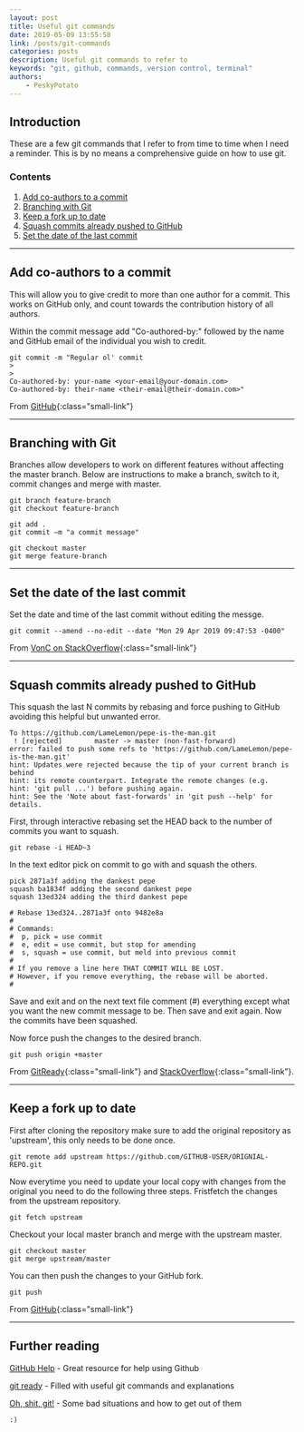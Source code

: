 ```yaml
---
layout: post
title: Useful git commands
date: 2019-05-09 13:55:58
link: /posts/git-commands
categories: posts
description: Useful git commands to refer to
keywords: "git, github, commands, version control, terminal"
authors:
    - PeskyPotato
---
```


## Introduction
These are a few git commands that I refer to from time to time when I need a reminder. This is by no means a comprehensive guide on how to use git.

### Contents
1. [Add co-authors to a commit](#add-co-authors-to-a-commit)
2. [Branching with Git](#branching-with-git)
3. [Keep a fork up to date](#keep-a-fork-up-to-date)
4. [Squash commits already pushed to GitHub](#squash-commits-already-pushed-to-github)
5. [Set the date of the last commit](#set-the-date-of-the-last-commit)

----
## Add co-authors to a commit
This will allow you to give credit to more than one author for a commit. This works on GitHub only, and count towards the contribution history of all authors.

Within the commit message add "Co-authored-by:" followed by the name and GitHub email of the individual you wish to credit.

```
git commit -m "Regular ol' commit
>
>
Co-authored-by: your-name <your-email@your-domain.com>
Co-authored-by: their-name <their-email@their-domain.com>"
```
From [GitHub](https://help.github.com/en/articles/creating-a-commit-with-multiple-authors){:class="small-link"}

----
## Branching with Git
Branches allow developers to work on different features without affecting the master branch. Below are instructions to make a branch, switch to it, commit changes and merge with master. 

```
git branch feature-branch
git checkout feature-branch

git add .
git commit –m "a commit message"

git checkout master
git merge feature-branch
```

----
## Set the date of the last commit
Set the date and time of the last commit without editing the messge. 
```
git commit --amend --no-edit --date "Mon 29 Apr 2019 09:47:53 -0400"
```
From [VonC on StackOverflow](https://stackoverflow.com/questions/23609991/git-github-commit-at-past-date){:class="small-link"}

----

## Squash commits already pushed to GitHub
This squash the last N commits by rebasing and force pushing to GitHub avoiding this helpful but unwanted error.
```
To https://github.com/LameLemon/pepe-is-the-man.git
 ! [rejected]        master -> master (non-fast-forward)
error: failed to push some refs to 'https://github.com/LameLemon/pepe-is-the-man.git'
hint: Updates were rejected because the tip of your current branch is behind
hint: its remote counterpart. Integrate the remote changes (e.g.
hint: 'git pull ...') before pushing again.
hint: See the 'Note about fast-forwards' in 'git push --help' for details.
```

First, through interactive rebasing set the HEAD back to the number of commits you want to squash.
```
git rebase -i HEAD~3
```

In the text editor pick on commit to go with and squash the others.
```
pick 2871a3f adding the dankest pepe
squash ba1834f adding the second dankest pepe
squash 13ed324 adding the third dankest pepe

# Rebase 13ed324..2871a3f onto 9482e8a
#
# Commands:
#  p, pick = use commit
#  e, edit = use commit, but stop for amending
#  s, squash = use commit, but meld into previous commit
#
# If you remove a line here THAT COMMIT WILL BE LOST.
# However, if you remove everything, the rebase will be aborted.
#
```

Save and exit and on the next text file comment (#) everything except what you want the new commit message to be. Then save and exit again. Now the commits have been squashed.

Now force push the changes to the desired branch. 

```
git push origin +master
```

From [GitReady](http://gitready.com/advanced/2009/02/10/squashing-commits-with-rebase.html){:class="small-link"} and [StackOverflow](https://stackoverflow.com/questions/5667884/how-to-squash-commits-in-git-after-they-have-been-pushed){:class="small-link"}.

----
## Keep a fork up to date
First after cloning the repository make sure to add the original repository as 'upstream', this only needs to be done once.
```
git remote add upstream https://github.com/GITHUB-USER/ORIGNIAL-REPO.git
```

Now everytime you need to update your local copy with changes from the original you need to do the following three steps.
Fristfetch the changes from the upstream repository.
```
git fetch upstream
```

Checkout your local master branch and merge with the upstream master.
```
git checkout master
git merge upstream/master
```

You can then push the changes to your GitHub fork.
```
git push
```

From [GitHub](https://help.github.com/en/articles/syncing-a-fork){:class="small-link"}

----
## Further reading
[GitHub Help](https://help.github.com/en) - Great resource for help using Github

[git ready](http://gitready.com/) - Filled with useful git commands and explanations

[Oh, shit, git!](https://ohshitgit.com/) - Some bad situations and how to get out of them


`:)`
